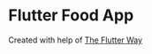 # Flutter Food App

Created with help of [The Flutter Way](https://www.youtube.com/watch?v=cvAw9wucmBc&t=643s&ab_channel=TheFlutterWay)


